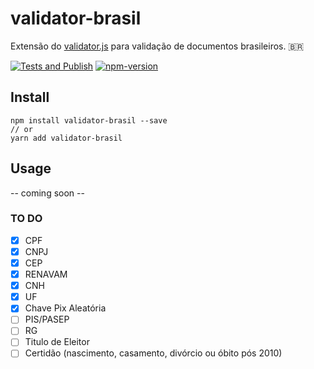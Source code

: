# validator-brasil

Extensão do [validator.js](https://github.com/validatorjs/validator.js) para validação de documentos brasileiros. 🇧🇷

[![Tests and Publish](https://github.com/ogilvieira/validator-brasil/actions/workflows/main.yml/badge.svg)](https://github.com/ogilvieira/validator-brasil/actions/workflows/main.yml)
[![npm-version](https://img.shields.io/npm/v/validator-brasil?color=brightgreen&label=npm%20package)](https://www.npmjs.com/package/validator-brasil)

## Install
```
npm install validator-brasil --save
// or
yarn add validator-brasil
```

## Usage
-- coming soon --


### TO DO

- [x] CPF
- [x] CNPJ
- [x] CEP
- [x] RENAVAM
- [x] CNH
- [x] UF
- [x] Chave Pix Aleatória
- [ ] PIS/PASEP
- [ ] RG
- [ ] Titulo de Eleitor
- [ ] Certidão (nascimento, casamento, divórcio ou óbito pós 2010)
